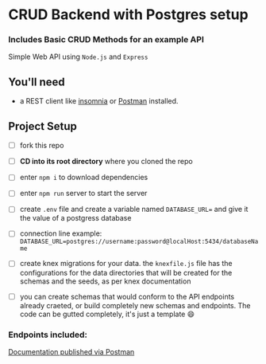 # CRUD Backend with Postgres setup
### Includes Basic CRUD Methods for an example API

Simple Web API using `Node.js` and `Express`

## You'll need

- a REST client like [insomnia](https://insomnia.rest/download/) or [Postman](https://www.getpostman.com/downloads/) installed.

## Project Setup

- [ ] fork this repo
- [ ] **CD into its root directory** where you cloned the repo
- [ ] enter `npm i` to download dependencies
- [ ] enter `npm run` server to start the server
- [ ] create `.env` file and create a variable named `DATABASE_URL=` and give it the value of a postgress database
- [ ] connection line example: `DATABASE_URL=postgres://username:password@localHost:5434/databaseName`
- [ ] create knex migrations for your data. the `knexfile.js` file has the configurations for the data directories that will be created for the schemas and the seeds, as per knex documentation
- [ ] you can create schemas that would conform to the API endpoints already craeted, or build completely new schemas and endpoints. The code can be gutted completely, it's just a template :smile:


### Endpoints included: 




<a href="https://documenter.getpostman.com/view/12258213/2s8YzTUhpw" target="_blank">Documentation published via Postman</a>


